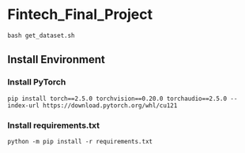 # Fintech_Final_Project

```shell
bash get_dataset.sh
```

## Install Environment
### Install PyTorch
```shell
pip install torch==2.5.0 torchvision==0.20.0 torchaudio==2.5.0 --index-url https://download.pytorch.org/whl/cu121
```

### Install requirements.txt
```shell
python -m pip install -r requirements.txt
```

